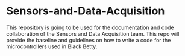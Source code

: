 # Sensors-and-Data-Acquisition
This repository is going to be used for the documentation and code collaboration of the Sensors and Data Acquisition team. This repo will provide the baseline and guidelines on how to write a code for the microcontrollers used in Black Betty. 
